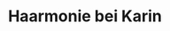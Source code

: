 ---
title: "Haarmonie bei Karin"
url: /schloss-holte-stukenbrock/haarmonie-bei-karin/
shop: Friseur
---